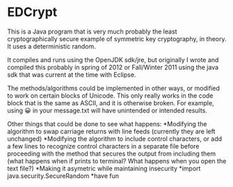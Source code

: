 # EDCrypt
This is a Java program that is very much probably the least cryptographically secure example of symmetric key cryptography, in theory.  It uses a deterministic random. 

It compiles and runs using the OpenJDK sdk/jre, but originally I wrote and compiled this probably in spring of 2012 or Fall/Winter 2011 using the java sdk that was current at the time with Eclipse.

The methods/algorithms could be implemented in other ways, or modified to work on certain blocks of Unicode. This only really works in the code block that is the same as ASCII, and it is otherwise broken. For example, using 😀 in your message.txt will have unintended or intended results. 

Other things that could be done to see what happens:
*Modifying the algorithm to swap carriage returns with line feeds (currently they are left unchanged)
*Modifying the algorithm to include control characters, or add a few lines to recognize control characters in a separate file before proceeding with the method that secures the output from including them (what happens when if prints to terminal? What happens when you open the text file?)
*Making it asymetric while maintaining insecurity
*import java.security.SecureRandom
*have fun

